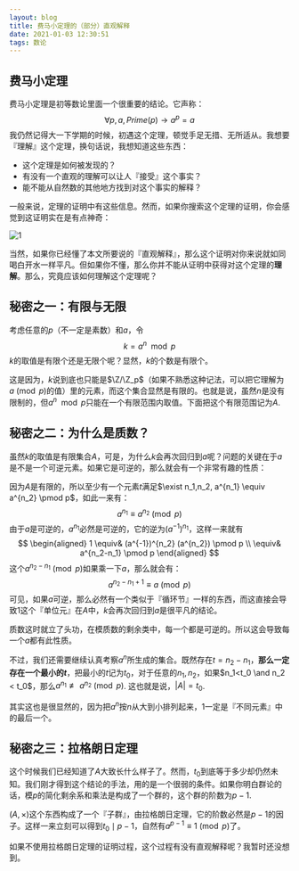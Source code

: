 ```yaml
---
layout: blog
title: 费马小定理的（部分）直观解释
date: 2021-01-03 12:30:51
tags: 数论
---
```


## 费马小定理

费马小定理是初等数论里面一个很重要的结论。它声称：
$$
\forall p, a,Prime(p) \rightarrow a^{p}=a
$$
我仍然记得大一下学期的时候，初遇这个定理，顿觉手足无措、无所适从。我想要『理解』这个定理，换句话说，我想知道这些东西：

+ 这个定理是如何被发现的？
+ 有没有一个直观的理解可以让人『接受』这个事实？
+ 能不能从自然数的其他地方找到对这个事实的解释？

一般来说，定理的证明中有这些信息。然而，如果你搜索这个定理的证明，你会感觉到这证明实在是有点神奇：

![1](https://pic.downk.cc/item/5ff14d0b3ffa7d37b31711ff.png)

当然，如果你已经懂了本文所要说的『直观解释』，那么这个证明对你来说就如同喝白开水一样平凡。但如果你不懂，那么你并不能从证明中获得对这个定理的**理解**。那么，究竟应该如何理解这个定理呢？

## 秘密之一：有限与无限

考虑任意的$p$（不一定是素数）和$a$，令
$$
k = a^n \mod p
$$
$k$的取值是有限个还是无限个呢？显然，$k$的个数是有限个。

这是因为，$k$说到底也只能是$\Z/\Z_p$（如果不熟悉这种记法，可以把它理解为$a \pmod p$的值）里的元素，而这个集合显然是有限的。也就是说，虽然$n$是没有限制的，但$a^n \mod p$只能在一个有限范围内取值。下面把这个有限范围记为$A$.

## 秘密之二：为什么是质数？

虽然$k$的取值是有限集合$A$，可是，为什么$k$会再次回归到$a$呢？问题的关键在于$a$是不是一个可逆元素。如果它是可逆的，那么就会有一个非常有趣的性质：

因为$A$是有限的，所以至少有一个元素$t$满足$\exist n_1,n_2, a^{n_1} \equiv a^{n_2} \pmod p$，如此一来有：
$$
a^{n_1} \equiv a^{n_2} \pmod p
$$
由于$a$是可逆的，$a^{n_1}$必然是可逆的，它的逆为$(a^{-1})^{n_1}$，这样一来就有
$$
\begin{aligned}
1 \equiv& (a^{-1})^{n_2} (a^{n_2}) \pmod p \\
  \equiv& a^{n_2-n_1} \pmod p
\end{aligned}
$$
这个$a^{n_2-n_1} \pmod p$如果乘一下$a$，那么就会有：
$$
a^{n_2-n_1+1} \equiv a \pmod p
$$
可见，如果$a$可逆，那么必然有一个类似于『循环节』一样的东西，而这直接会导致$1$这个『单位元』在$A$中，$k$会再次回归到$a$是很平凡的结论。

质数这时就立了头功，在模质数的剩余类中，每一个都是可逆的。所以这会导致每一个$a$都有此性质。

不过，我们还需要继续认真考察$a^n$所生成的集合。既然存在$t=n_2-n_1$，**那么一定存在一个最小的$t$**，把最小的$t$记为$t_0$，对于任意的$n_1,n_2$，如果$n_1<t_0 \and n_2 < t_0$，那么$a^{n_1} \not \equiv a^{n_2} \pmod p$. 这也就是说，$|A|=t_0$. 

其实这也是很显然的，因为把$a^n$按$n$从大到小排列起来，$1$一定是『不同元素』中的最后一个。

## 秘密之三：拉格朗日定理

这个时候我们已经知道了$A$大致长什么样子了。然而，$t_0$到底等于多少却仍然未知。我们刚才得到这个结论的手法，用的是一个很弱的条件。如果你明白群论的话，模$p$的简化剩余系和乘法是构成了一个群的，这个群的阶数为$p-1$.

$(A,\times)$这个东西构成了一个『子群』，由拉格朗日定理，它的阶数必然是$p-1$的因子。这样一来立刻可以得到$t_0 \mid p - 1$，自然有$a^{p-1} \equiv 1 \pmod p$了。

如果不使用拉格朗日定理的证明过程，这个过程有没有直观解释呢？我暂时还没想到。

